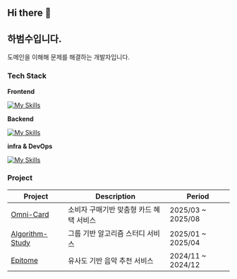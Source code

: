 ## Hi there 👋

## 하범수입니다.
도메인을 이해해 문제를 해결하는 개발자입니다.

### Tech Stack

**Frontend** 

[![My Skills](https://skillicons.dev/icons?i=javascript,react&theme=light)](https://skillicons.dev)

**Backend** 

[![My Skills](https://skillicons.dev/icons?i=java,spring,python,flask&theme=light)](https://skillicons.dev)

**infra & DevOps**  

[![My Skills](https://skillicons.dev/icons?i=docker,aws&theme=light)](https://skillicons.dev)


### Project
| Project | Description | Period |
|--------|-------------|------------|
|[Omni-Card](https://github.com/2025-Gachon-capstone)|소비자 구매기반 맞춤형 카드 혜택 서비스|2025/03 ~ 2025/08|
|[Algorithm-Study](https://github.com/Habeomsu/ALStudy_backend)|그룹 기반 알고리즘 스터디 서비스|2025/01 ~ 2025/04|
|[Epitome](https://github.com/Gachon-P-project-Epitome/server)|유사도 기반 음악 추천 서비스|2024/11 ~ 2024/12|



